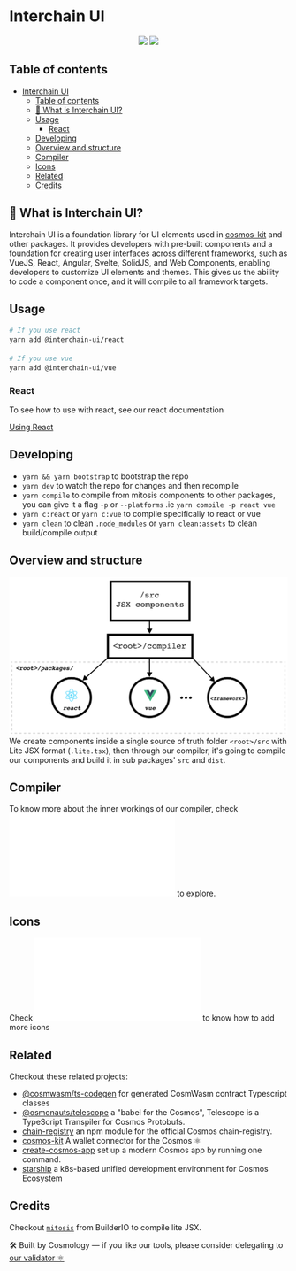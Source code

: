 # Interchain UI

<p align="center" width="100%">
   <a href="https://www.npmjs.com/package/interchain-ui"><img height="20" src="https://img.shields.io/npm/dt/interchain-ui"></a>
   <a href="https://www.npmjs.com/package/interchain-ui"><img height="20" src="https://img.shields.io/github/package-json/v/cosmology-tech/interchain-ui?filename=packages%2Freact%2Fpackage.json"/></a>
</p>

## Table of contents

- [Interchain UI](#interchain-ui)
  - [Table of contents](#table-of-contents)
  - [🎨 What is Interchain UI?](#-what-is-interchain-ui)
  - [Usage](#usage)
    - [React](#react)
  - [Developing](#developing)
  - [Overview and structure](#overview-and-structure)
  - [Compiler](#compiler)
  - [Icons](#icons)
  - [Related](#related)
  - [Credits](#credits)

## 🎨 What is Interchain UI?

Interchain UI is a foundation library for UI elements used in [cosmos-kit](https://github.com/cosmology-tech/cosmos-kit) and other packages. It provides developers with pre-built components and a foundation for creating user interfaces across different frameworks, such as VueJS, React, Angular, Svelte, SolidJS, and Web Components, enabling developers to customize UI elements and themes. This gives us the ability to code a component once, and it will compile to all framework targets.

## Usage

```bash
# If you use react
yarn add @interchain-ui/react

# If you use vue
yarn add @interchain-ui/vue
```

### React

To see how to use with react, see our react documentation

[Using React](./docs/react.md)

## Developing

- `yarn && yarn bootstrap` to bootstrap the repo
- `yarn dev` to watch the repo for changes and then recompile
- `yarn compile` to compile from mitosis components to other packages, you can give it a flag `-p` or `--platforms` .ie `yarn compile -p react vue`
- `yarn c:react` or `yarn c:vue` to compile specifically to react or vue
- `yarn clean` to clean `.node_modules` or `yarn clean:assets` to clean build/compile output

## Overview and structure

![Overview](./docs/overview-ui-kit.png)
We create components inside a single source of truth folder `<root>/src` with Lite JSX format (`.lite.tsx`), then through our compiler, it's going to compile our components and build it in sub packages' `src` and `dist`.

## Compiler

To know more about the inner workings of our compiler, check ![Compiler](./docs/compiler.md) to explore.

## Icons

Check ![Icon guide](./docs/icons.md) to know how to add more icons

## Related

Checkout these related projects:

* [@cosmwasm/ts-codegen](https://github.com/CosmWasm/ts-codegen) for generated CosmWasm contract Typescript classes
* [@osmonauts/telescope](https://github.com/osmosis-labs/telescope) a "babel for the Cosmos", Telescope is a TypeScript Transpiler for Cosmos Protobufs.
* [chain-registry](https://github.com/cosmology-tech/chain-registry) an npm module for the official Cosmos chain-registry.
* [cosmos-kit](https://github.com/cosmology-tech/cosmos-kit) A wallet connector for the Cosmos ⚛️
* [create-cosmos-app](https://github.com/cosmology-tech/create-cosmos-app) set up a modern Cosmos app by running one command.
* [starship](https://github.com/cosmology-tech/starship) a k8s-based unified development environment for Cosmos Ecosystem

## Credits

Checkout [`mitosis`](https://github.com/BuilderIO/mitosis) from BuilderIO to compile lite JSX. 

🛠 Built by Cosmology — if you like our tools, please consider delegating to [our validator ⚛️](https://cosmology.tech/validator)



